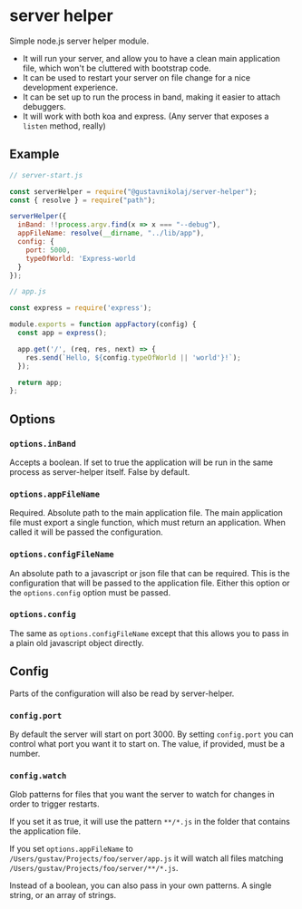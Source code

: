 # server helper

Simple node.js server helper module.

- It will run your server, and allow you to have a clean main application file,
  which won't be cluttered with bootstrap code.
- It can be used to restart your server on file change for a nice development
  experience.
- It can be set up to run the process in band, making it easier to attach
  debuggers.
- It will work with both koa and express. (Any server that exposes a `listen`
  method, really)

## Example

```js
// server-start.js

const serverHelper = require("@gustavnikolaj/server-helper");
const { resolve } = require("path");

serverHelper({
  inBand: !!process.argv.find(x => x === "--debug"),
  appFileName: resolve(__dirname, "../lib/app"),
  config: {
    port: 5000,
    typeOfWorld: 'Express-world
  }
});
```

```js
// app.js

const express = require('express');

module.exports = function appFactory(config) {
  const app = express();

  app.get('/', (req, res, next) => {
    res.send(`Hello, ${config.typeOfWorld || 'world'}!`);
  });

  return app;
};
```

## Options

### `options.inBand`

Accepts a boolean. If set to true the application will be run in the same
process as server-helper itself. False by default.

### `options.appFileName`

Required. Absolute path to the main application file. The main application
file must export a single function, which must return an application. When
called it will be passed the configuration.

### `options.configFileName`

An absolute path to a javascript or json file that can be required. This is the
configuration that will be passed to the application file. Either this option
or the `options.config` option must be passed.

### `options.config`

The same as `options.configFileName` except that this allows you to pass in a
plain old javascript object directly.

## Config

Parts of the configuration will also be read by server-helper.

### `config.port`

By default the server will start on port 3000. By setting `config.port` you can
control what port you want it to start on. The value, if provided, must be a
number.

### `config.watch`

Glob patterns for files that you want the server to watch for changes in order
to trigger restarts.

If you set it as true, it will use the pattern `**/*.js` in the folder that
contains the application file.

If you set `options.appFileName` to `/Users/gustav/Projects/foo/server/app.js`
it will watch all files matching `/Users/gustav/Projects/foo/server/**/*.js`.

Instead of a boolean, you can also pass in your own patterns. A single string,
or an array of strings.
